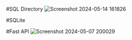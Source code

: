 #SQL Directory
![Screenshot 2024-05-14 161826](https://github.com/LouisRubyE/ToDo_DB/assets/114371921/d6b780c0-7940-4367-adc6-c1edbfea9113)

#SQLite


#Fast API
![Screenshot 2024-05-07 200029](https://github.com/LouisRubyE/ToDo_DB/assets/114371921/9a03ac02-68f7-4592-873e-095b4aa8f3c1)
